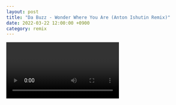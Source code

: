 ```yaml
---
layout: post
title: "Da Buzz - Wonder Where You Are (Anton Ishutin Remix)"
date: 2022-03-22 12:00:00 +0900
category: remix
---
```


<div class="video-container">
    <video id="player" class="video-js vjs-default-skin vjs-big-play-centered" data-json="/public/json/remix/da Buzz - Wonder Where You Are (Anton Ishutin Remix).json"></video>
</div>